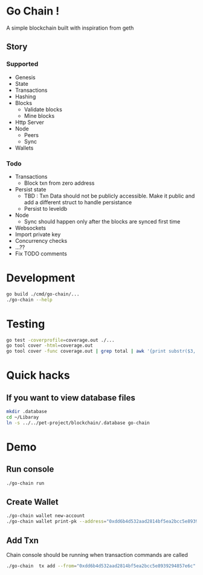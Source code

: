 # Go Chain !
A simple blockchain built with inspiration from geth

## Story 
### Supported
- Genesis
- State
- Transactions
- Hashing
- Blocks
    - Validate blocks
    - Mine blocks
- Http Server
- Node
    - Peers
    - Sync
- Wallets
### Todo
- Transactions
    - Block txn from zero address
- Persist state
    - TBD : Txn Data should not be publicly accessible. Make it public and add a different struct to handle persistance
    - Persist to leveldb
- Node
    - Sync should happen only after the blocks are synced first time
- Websockets
- Import private key
- Concurrency checks
- ...??
- Fix TODO comments
# Development
```sh
go build ./cmd/go-chain/...
./go-chain --help
```

# Testing
```sh
go test -coverprofile=coverage.out ./...
go tool cover -html=coverage.out
go tool cover -func coverage.out | grep total | awk '{print substr($3, 1, length($3)-1)}'
```

# Quick hacks
## If you want to view database files
```sh
mkdir .database
cd ~/Libaray
ln -s ../../pet-project/blockchain/.database go-chain
```

# Demo
## Run console
```sh
./go-chain run
```
## Create Wallet
```sh
./go-chain wallet new-account
./go-chain wallet print-pk --address="0xdd6b4d532aad2814bf5ea2bcc5e8939294857e6c"
```
## Add Txn
Chain console should be running when transaction commands are called
```sh
./go-chain  tx add --from="0xdd6b4d532aad2814bf5ea2bcc5e8939294857e6c" --to="0x054b08ac0c3233efe965a6f24071de1353955e59" --value=50 --data="test"
```